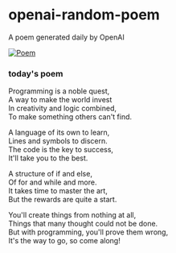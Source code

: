 
# openai-random-poem
 A poem generated daily by OpenAI

[![Poem](https://github.com/fbiego/openai-random-poem/actions/workflows/main.yml/badge.svg)](https://github.com/fbiego/openai-random-poem/actions/workflows/main.yml)

### today's poem  
  
Programming is a noble quest,  
A way to make the world invest  
In creativity and logic combined,  
To make something others can't find.  
  
A language of its own to learn,  
Lines and symbols to discern.  
The code is the key to success,  
It'll take you to the best.  
  
A structure of if and else,  
Of for and while and more.  
It takes time to master the art,  
But the rewards are quite a start.  
  
You'll create things from nothing at all,  
Things that many thought could not be done.  
But with programming, you'll prove them wrong,  
It's the way to go, so come along!